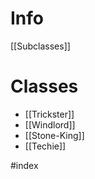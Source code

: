 # Info
[[Subclasses]]

# Classes
- [[Trickster]]
- [[Windlord]]
- [[Stone-King]]
- [[Techie]]

#index 